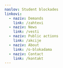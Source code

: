 ```yaml
---
naslov: Student blockades
linkovi:
  - naziv: Demands
    link: /zahtevi
  - naziv: News
    link: /vesti
  - naziv: Public actions
    link: /akcije
  - naziv: About
    link: /o-blokadama
  - naziv: Contact
    link: /kontakt
---
```


